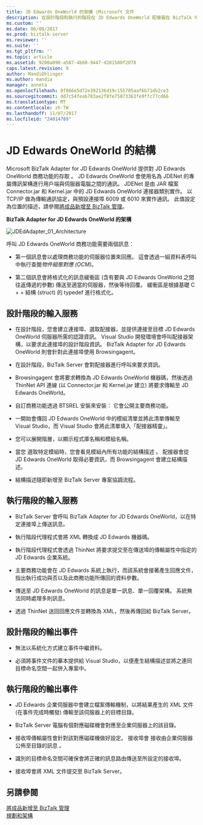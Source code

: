 ```yaml
---
title: JD Edwards OneWorld 的架構 |Microsoft 文件
description: 在設計階段和執行的階段在 JD Edwards OneWorld 配接器在 BizTalk 中，在設計階段和執行的階段，以及輸出的事件描述輸入的服務
ms.custom: ''
ms.date: 06/08/2017
ms.prod: biztalk-server
ms.reviewer: ''
ms.suite: ''
ms.tgt_pltfrm: ''
ms.topic: article
ms.assetid: 9200a090-a587-4b60-9447-d281580f2078
caps.latest.revision: 9
author: MandiOhlinger
ms.author: mandia
manager: anneta
ms.openlocfilehash: 0f866e5d72e392136d19c155785aaf6b71db2ce3
ms.sourcegitcommit: dd7c54feab783ae2f8fe75873363fe9ffc77cd66
ms.translationtype: MT
ms.contentlocale: zh-TW
ms.lasthandoff: 11/07/2017
ms.locfileid: "24014789"
---
```

# <a name="architecture-of-jd-edwards-oneworld"></a>JD Edwards OneWorld 的結構
Microsoft BizTalk Adapter for JD Edwards OneWorld 提供對 JD Edwards OneWorld 商務功能的存取 。 JD Edwards OneWorld 會使用名為 JDENet 的專屬傳訊架構進行用戶端與伺服器電腦之間的通訊。 JDENet 是由 JAR 檔案 Connector.jar 和 Kernel.jar 中的 JD Edwards OneWorld 連接器類別實作。 以 TCP/IP 做為傳輸通訊協定，與預設連接埠 6009 或 6010 來實作通訊。 此值設定為位置的描述，請參閱[將成品新增至 BizTalk 管理](../core/adding-biztalk-adapter-for-jd-edwards-oneworld.md)。  
  
 **BizTalk Adapter for JD Edwards OneWorld 的架構**  
  
 ![](../core/media/jdedadapter-01-architecture.gif "JDEdAdapter_01_Architecture")  
  
 呼叫 JD Edwards OneWorld 商務功能需要兩個訊息：  
  
-   第一個訊息會以處理商務功能的伺服器位置來回應。 這會透過一組資料表呼叫中執行查閱*物件組態對應 (OCM)*。  
  
-   第二個訊息會將格式化的訊息緩衝區 (含有要與 JD Edwards OneWorld 之間往返傳遞的參數) 傳送至適當的伺服器，然後等待回覆。 緩衝區是根據基礎 C + + 結構 (struct) 的 typedef 進行格式化。  
  
## <a name="inbound-services-at-design-time"></a>設計階段的輸入服務  
  
-   在設計階段，您會建立連接埠、選取配接器，並提供連接至目標 JD Edwards OneWorld 伺服器所需的認證資訊。 Visual Studio 開發環境會呼叫配接器架構，以要求此連接埠的設計階段資訊。 BizTalk Adapter for JD Edwards OneWorld 則會針對此連接埠使用 Browsingagent。  
  
-   在設計階段，BizTalk Server 會對配接器進行呼叫來要求資訊。  
  
-   Browsingagent 會將要求轉換為 JD Edwards OneWorld 機器碼，然後透過 ThinNet API 連線 (以 Connector.jar 和 Kernel.jar 建立) 將要求傳輸至 JD Edwards OneWorld。  
  
-   自訂商務功能透過 BTSREL 安裝來安裝： 它會公開主要商務功能。  
  
-   一開始會傳回 JD Edwards OneWorld 中的模組清單並將此清單傳輸至 Visual Studio，而 Visual Studio 會將此清單填入「配接器精靈」。  
  
-   您可以展開階層，以顯示程式庫名稱和模組名稱。  
  
-   當您 選取特定模組時，您會看見模組內所有功能的結構描述 。 配接器會從 JD Edwards OneWorld 取得必要資訊，而 Browsingagent 會建立結構描述。  
  
-   結構描述隨即新增至 BizTalk Server 專案協調流程。  
  
## <a name="inbound-services-at-run-time"></a>執行階段的輸入服務  
  
-   BizTalk Server 會呼叫 BizTalk Adapter for JD Edwards OneWorld，以在特定連接埠上傳送訊息。  
  
-   執行階段代理程式會將 XML 轉換成 JD Edwards 機器碼。  
  
-   執行階段代理程式會透過 ThinNet 將要求提交至在傳送埠的傳輸屬性中指定的 JD Edwards 企業系統。  
  
-   主要商務功能會在 JD Edwards 系統上執行，而該系統會接著產生回應文件，指出執行成功與否以及此商務功能所傳回的資料參數。  
  
-   傳送至 JD Edwards OneWorld 的訊息是單一訊息、單一回覆架構。 系統無法同時處理多則訊息。  
  
-   透過 ThinNet 送回回應文件並轉換為 XML，然後再傳回給 BizTalk Server。  
  
## <a name="outbound-events-at-design-time"></a>設計階段的輸出事件  
  
-   無法以系統化方式建立事件中繼資料。  
  
-   必須將事件文件的摹本提供給 Visual Studio，以便產生結構描述並將之連同目標命名空間一起併入專案中。  
  
## <a name="outbound-events-at-run-time"></a>執行階段的輸出事件  
  
-   JD Edwards 企業伺服器中會建立檔案傳輸機制，以將結果產生的 XML 文件 (在事件完成時觸發) 傳輸至該伺服器上的目標目錄。  
  
-   BizTalk Server 電腦有個對應磁碟機會對應至企業伺服器上的該目錄。  
  
-   接收埠傳輸屬性會針對該對應磁碟機做好設定。 接收埠會 接收由企業伺服器公佈至目錄的訊息 。  
  
-   識別的目標命名空間可確保會將正確的訊息路由傳送至所設定的接收埠。  
  
-   接收埠會將 XML 文件提交至 BizTalk Server。  
  
## <a name="see-also"></a>另請參閱  
 [將成品新增至 BizTalk 管理](../core/adding-biztalk-adapter-for-jd-edwards-oneworld.md)   
 [規劃和架構](../core/planning-and-architecture17.md)